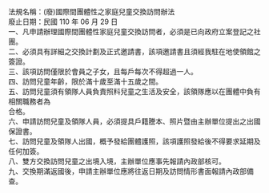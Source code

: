 法規名稱：(廢)國際間團體性之家庭兒童交換訪問辦法  
廢止日期：民國 110 年 06 月 29 日  
一、凡申請辦理國際間團體性家庭兒童交換訪問者，必須是已向政府立案登記之社團。  
二、必須具有詳細之交換計劃及正式邀請書，該項邀請書且須經我駐在地使領館之簽證。  
三、該項訪問僅限於會員之子女，且每戶每次不得超過一人。  
四、訪問兒童年齡，限於滿十歲至滿十五歲之間。  
五、訪問兒童須有領隊人員負責照料兒童之生活及安全，該領隊應以在團體中負有相關職務者為  
合格。  
六、申請訪問兒童及領隊人員，必須提具戶籍謄本、照片暨由主辦單位提出之出國保證書。  
七、訪問兒童及領隊人出國，概予發給團體護照，該項護照發給後不得要求延期及任何加簽。  
八、雙方交換訪問兒童之出境入境，主辦單位應事先報請內政部核可。  
九、交換期滿返國後，申請主辦單位應將往返日期及訪問情形書面報請內政部備查。  


